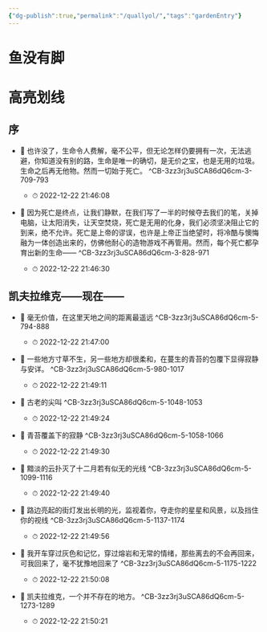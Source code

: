 ```yaml
---
{"dg-publish":true,"permalink":"/quallyol/","tags":"gardenEntry"}
---
```



# 鱼没有脚

# 高亮划线

## 序

- 📌 也许没了，生命令人费解，毫不公平，但无论怎样仍要拥有一次，无法逃避，你知道没有别的路，生命是唯一的确切，是无价之宝，也是无用的垃圾。生命之后再无他物。然而一切始于死亡。 ^CB-3zz3rj3uSCA86dQ6cm-3-709-793
    - ⏱ 2022-12-22 21:46:08 

- 📌 因为死亡是终点，让我们静默，在我们写了一半的时候夺去我们的笔，关掉电脑，让太阳消失，让天空焚烧，死亡是无用的化身，我们必须坚决阻止它的到来，绝不允许。死亡是上帝的谬误，也许是上帝正当绝望时，将冷酷与懊悔融为一体创造出来的，仿佛他耐心的造物游戏不再管用。然而，每个死亡都孕育出新的生命—— ^CB-3zz3rj3uSCA86dQ6cm-3-828-971
    - ⏱ 2022-12-22 21:46:30 
## 凯夫拉维克——现在——


- 📌 毫无价值，在这里天地之间的距离最遥远 ^CB-3zz3rj3uSCA86dQ6cm-5-794-888
    - ⏱ 2022-12-22 21:47:00 

- 📌 一些地方寸草不生，另一些地方却很柔和，在蔓生的青苔的包覆下显得寂静与安详。 ^CB-3zz3rj3uSCA86dQ6cm-5-980-1017
    - ⏱ 2022-12-22 21:49:11 

- 📌 古老的尖叫 ^CB-3zz3rj3uSCA86dQ6cm-5-1048-1053
    - ⏱ 2022-12-22 21:49:24 

- 📌 青苔覆盖下的寂静 ^CB-3zz3rj3uSCA86dQ6cm-5-1058-1066
    - ⏱ 2022-12-22 21:49:30 

- 📌 黯淡的云扑灭了十二月若有似无的光线 ^CB-3zz3rj3uSCA86dQ6cm-5-1099-1116
    - ⏱ 2022-12-22 21:49:40 

- 📌 路边亮起的街灯发出长明的光，监视着你，夺走你的星星和风景，以及挡住你的视线 ^CB-3zz3rj3uSCA86dQ6cm-5-1137-1174
    - ⏱ 2022-12-22 21:49:56 

- 📌 我开车穿过灰色和记忆，穿过熔岩和无常的情绪，那些离去的不会再回来，可我回来了，毫不犹豫地回来了 ^CB-3zz3rj3uSCA86dQ6cm-5-1175-1222
    - ⏱ 2022-12-22 21:50:08 

- 📌 凯夫拉维克，一个并不存在的地方。 ^CB-3zz3rj3uSCA86dQ6cm-5-1273-1289
    - ⏱ 2022-12-22 21:50:21 